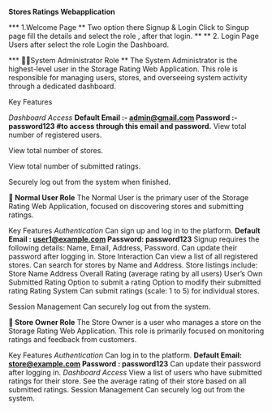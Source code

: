 **Stores Ratings Webapplication**

*** 1.Welcome Page **
  Two option there Signup & Login
  Click to Singup page fill the details and select the role ,
  after that login.
**
**  2. Login Page
     Users after select the role Login the Dashboard.
  

*** 👨‍💻System Administrator Role
**
The System Administrator is the highest-level user in the Storage Rating Web Application. 
This role is responsible for managing users, stores, and overseeing system activity through a dedicated dashboard.

Key Features 

_Dashboard Access_
**Default Email :- admin@gmail.com
Password :- password123   #to access through this email and password.**
View total number of registered users.

View total number of stores.

View total number of submitted ratings.


Securely log out from the system when finished.

**🙍 Normal User Role**
The Normal User is the primary user of the Storage Rating Web Application, focused on discovering stores and submitting ratings.

Key Features 
_Authentication_
Can sign up and log in to the platform.
**Default Email : user1@example.com
Password: password123**
Signup requires the following details:
Name, Email, Address, Password.
Can update their password after logging in.
Store Interaction
Can view a list of all registered stores.
Can search for stores by Name and Address.
Store listings include:
Store Name
Address
Overall Rating (average rating by all users)
User’s Own Submitted Rating
Option to submit a rating
Option to modify their submitted rating
Rating System
Can submit ratings (scale: 1 to 5) for individual stores.

Session Management
Can securely log out from the system.


**🏪 Store Owner Role**
The Store Owner is a user who manages a store on the Storage Rating Web Application. This role is primarily focused on monitoring ratings and feedback from customers.

Key Features
_Authentication_
Can log in to the platform.
**Default Email: store@example.com
Password : password123**
Can update their password after logging in.
_Dashboard Access_
View a list of users who have submitted ratings for their store.
See the average rating of their store based on all submitted ratings.
Session Management
Can securely log out from the system.
